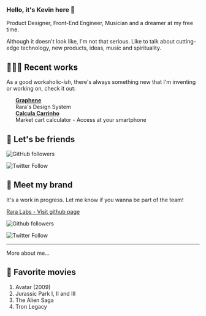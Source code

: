### Hello, it's Kevin here 👋

Product Designer, Front-End Engineer, Musician and a dreamer at my free time.

Although it doesn't look like, I'm not that serious.
Like to talk about cutting-edge technology, new products, ideas, music and spirituality.

## 👨🏻‍💻 Recent works
As a good workaholic-_ish_, there's always something new that I'm inventing or working on, check it out:

<ul style="list-style: none;">
  <li>
    <a target="_blank" href="https://github.com/kevintosli/graphene"><b>Graphene</b></a></br>
    Rara's Design System
  </li>
  <li>
    <a target="_blank" href="https://kevintosli.github.io/calculacarrinho/"><b>Calcula Carrinho</a></b></br>
    Market cart calculator - Access at your smartphone
  </li>
</ul>

## 🤝 Let's be friends

![GitHub followers](https://img.shields.io/github/followers/kevintosli?style=social)

![Twitter Follow](https://img.shields.io/twitter/follow/heytosli?style=social)


## 💠 Meet my brand
It's a work in progress. Let me know if you wanna be part of the team!

[Rara Labs - Visit github page](https://github.com/rara-labs)

![Github followers](https://img.shields.io/github/followers/rara-labs?style=social)

![Twitter Follow](https://img.shields.io/twitter/follow/rara_labs?style=social)

---

More about me...

## 🍿 Favorite movies
1. Avatar (2009)
1. Jurassic Park I, II and III
1. The Alien Saga
1. Tron Legacy


<!--
**kevintosli/kevintosli** is a ✨ _special_ ✨ repository because its `README.md` (this file) appears on your GitHub profile.

Here are some ideas to get you started:

- 🔭 I’m currently working on ...
- 🌱 I’m currently learning ...
- 👯 I’m looking to collaborate on ...
- 🤔 I’m looking for help with ...
- 💬 Ask me about ...
- 📫 How to reach me: ...
- 😄 Pronouns: ...
- ⚡ Fun fact: ...
-->

